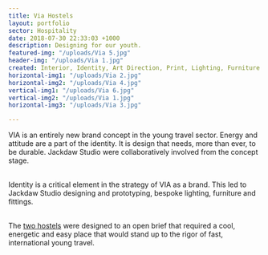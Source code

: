 ```yaml
---
title: Via Hostels
layout: portfolio
sector: Hospitality
date: 2018-07-30 22:33:03 +1000
description: Designing for our youth.
featured-img: "/uploads/Via 5.jpg"
header-img: "/uploads/Via 1.jpg"
created: Interior, Identity, Art Direction, Print, Lighting, Furniture
horizontal-img1: "/uploads/Via 2.jpg"
horizontal-img2: "/uploads/Via 4.jpg"
vertical-img1: "/uploads/Via 6.jpg"
vertical-img2: "/uploads/Via 1.jpg"
horizontal-img3: "/uploads/Via 3.jpg"

---
```

VIA is an entirely new brand concept in the young travel sector. Energy and attitude are a part of the identity. It is design that needs, more than ever, to be durable. Jackdaw Studio were collaboratively involved from the concept stage.<br><br>

Identity is a critical element in the strategy of VIA as a brand. This led to Jackdaw Studio designing and prototyping, bespoke lighting, furniture and fittings.<br><br>

The [two hostels](http://www.viahostels.com/) were designed to an open brief that required a cool, energetic and easy place that would stand up to the rigor of fast, international young travel.<br><br>